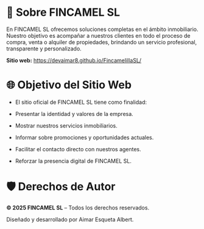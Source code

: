 # 📍 Sobre FINCAMEL SL
 
En FINCAMEL SL ofrecemos soluciones completas en el ámbito inmobiliario. Nuestro objetivo es acompañar a nuestros clientes en todo el proceso de compra, venta o alquiler de propiedades, brindando un servicio profesional, transparente y personalizado.

**Sitio web:** https://devaimar8.github.io/FincamelillaSL/

# 🌐 Objetivo del Sitio Web

- El sitio oficial de FINCAMEL SL tiene como finalidad:

- Presentar la identidad y valores de la empresa.
  
- Mostrar nuestros servicios inmobiliarios.

- Informar sobre promociones y oportunidades actuales.

- Facilitar el contacto directo con nuestros agentes.

- Reforzar la presencia digital de FINCAMEL SL.


# 🛡️ Derechos de Autor

**© 2025 FINCAMEL SL** – Todos los derechos reservados.

Diseñado y desarrollado por Aimar Esqueta Albert.
